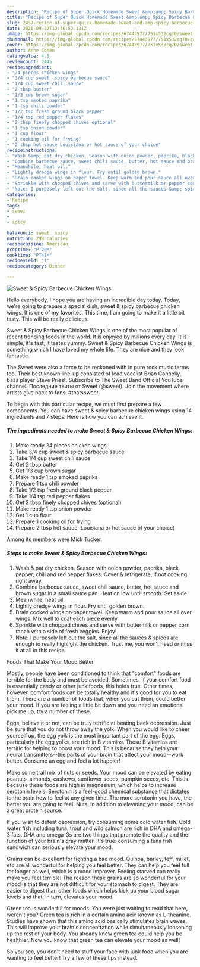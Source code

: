 ```yaml
---
description: "Recipe of Super Quick Homemade Sweet &amp;amp; Spicy Barbecue Chicken Wings"
title: "Recipe of Super Quick Homemade Sweet &amp;amp; Spicy Barbecue Chicken Wings"
slug: 2437-recipe-of-super-quick-homemade-sweet-and-amp-spicy-barbecue-chicken-wings
date: 2020-09-22T12:46:52.131Z
image: https://img-global.cpcdn.com/recipes/67443977/751x532cq70/sweet-spicy-barbecue-chicken-wings-recipe-main-photo.jpg
thumbnail: https://img-global.cpcdn.com/recipes/67443977/751x532cq70/sweet-spicy-barbecue-chicken-wings-recipe-main-photo.jpg
cover: https://img-global.cpcdn.com/recipes/67443977/751x532cq70/sweet-spicy-barbecue-chicken-wings-recipe-main-photo.jpg
author: Anne Cohen
ratingvalue: 4.5
reviewcount: 2445
recipeingredient:
- "24 pieces chicken wings"
- "3/4 cup sweet  spicy barbecue sauce"
- "1/4 cup sweet chili sauce"
- "2 tbsp butter"
- "1/3 cup brown sugar"
- "1 tsp smoked paprika"
- "1 tsp chili powder"
- "1/2 tsp fresh ground black pepper"
- "1/4 tsp red pepper flakes"
- "2 tbsp finely chopped chives optional"
- "1 tsp onion powder"
- "1 cup flour"
- "1 cooking oil for frying"
- "2 tbsp hot sauce Louisiana or hot sauce of your choice"
recipeinstructions:
- "Wash &amp; pat dry chicken. Season with onion powder, paprika, black pepper, chili and red pepper flakes. Cover &amp; refrigerate, if not cooking right away."
- "Combine barbecue sauce, sweet chili sauce, butter, hot sauce and brown sugar in a small sauce pan. Heat on low until smooth. Set aside."
- "Meanwhile, heat oil."
- "Lightly dredge wings in flour. Fry until golden brown."
- "Drain cooked wings on paper towel. Keep warm and pour sauce all over wings. Mix well to coat each piece evenly."
- "Sprinkle with chopped chives and serve with buttermilk or pepper corn ranch with a side of fresh veggies. Enjoy!"
- "Note: I purposely left out the salt, since all the sauces &amp; spices are enough to really highlight the chicken. Trust me, you won&#39;t need or miss it at all in this recipe."
categories:
- Recipe
tags:
- sweet
- 
- spicy

katakunci: sweet  spicy 
nutrition: 298 calories
recipecuisine: American
preptime: "PT20M"
cooktime: "PT47M"
recipeyield: "1"
recipecategory: Dinner

---
```



![Sweet &amp; Spicy Barbecue Chicken Wings](https://img-global.cpcdn.com/recipes/67443977/751x532cq70/sweet-spicy-barbecue-chicken-wings-recipe-main-photo.jpg)

Hello everybody, I hope you are having an incredible day today. Today, we're going to prepare a special dish, sweet &amp; spicy barbecue chicken wings. It is one of my favorites. This time, I am going to make it a little bit tasty. This will be really delicious.

Sweet &amp; Spicy Barbecue Chicken Wings is one of the most popular of recent trending foods in the world. It is enjoyed by millions every day. It is simple, it's fast, it tastes yummy. Sweet &amp; Spicy Barbecue Chicken Wings is something which I have loved my whole life. They are nice and they look fantastic.

The Sweet were also a force to be reckoned with in pure rock music terms too. Their best known line-up consisted of lead vocalist Brian Connolly, bass player Steve Priest. Subscribe to The Sweet Band Official YouTube channel! Последние твиты от Sweet (@sweet). Join the movement where artists give back to fans. #thatssweet.


To begin with this particular recipe, we must first prepare a few components. You can have sweet &amp; spicy barbecue chicken wings using 14 ingredients and 7 steps. Here is how you can achieve it.

<!--inarticleads1-->

##### The ingredients needed to make Sweet &amp; Spicy Barbecue Chicken Wings:

1. Make ready 24 pieces chicken wings
1. Take 3/4 cup sweet &amp; spicy barbecue sauce
1. Take 1/4 cup sweet chili sauce
1. Get 2 tbsp butter
1. Get 1/3 cup brown sugar
1. Make ready 1 tsp smoked paprika
1. Prepare 1 tsp chili powder
1. Take 1/2 tsp fresh ground black pepper
1. Take 1/4 tsp red pepper flakes
1. Get 2 tbsp finely chopped chives (optional)
1. Make ready 1 tsp onion powder
1. Get 1 cup flour
1. Prepare 1 cooking oil for frying
1. Prepare 2 tbsp hot sauce (Louisiana or hot sauce of your choice)


Among its members were Mick Tucker. 

<!--inarticleads2-->

##### Steps to make Sweet &amp; Spicy Barbecue Chicken Wings:

1. Wash &amp; pat dry chicken. Season with onion powder, paprika, black pepper, chili and red pepper flakes. Cover &amp; refrigerate, if not cooking right away.
1. Combine barbecue sauce, sweet chili sauce, butter, hot sauce and brown sugar in a small sauce pan. Heat on low until smooth. Set aside.
1. Meanwhile, heat oil.
1. Lightly dredge wings in flour. Fry until golden brown.
1. Drain cooked wings on paper towel. Keep warm and pour sauce all over wings. Mix well to coat each piece evenly.
1. Sprinkle with chopped chives and serve with buttermilk or pepper corn ranch with a side of fresh veggies. Enjoy!
1. Note: I purposely left out the salt, since all the sauces &amp; spices are enough to really highlight the chicken. Trust me, you won&#39;t need or miss it at all in this recipe.




Foods That Make Your Mood Better


Mostly, people have been conditioned to think that "comfort" foods are terrible for the body and must be avoided. Sometimes, if your comfort food is essentially candy or other junk foods, this holds true. Other times, however, comfort foods can be totally healthy and it's good for you to eat them. There are a number of foods that, when you eat them, could better your mood. If you are feeling a little bit down and you need an emotional pick me up, try a number of these.

Eggs, believe it or not, can be truly terrific at beating back depression. Just be sure that you do not throw away the yolk. When you would like to cheer yourself up, the egg yolk is the most important part of the egg. Eggs, particularly the egg yolks, are rich in B vitamins. These B vitamins are terrific for helping to boost your mood. This is because they help your neural transmitters--the parts of your brain that affect your mood--work better. Consume an egg and feel a lot happier!

Make some trail mix of nuts or seeds. Your mood can be elevated by eating peanuts, almonds, cashews, sunflower seeds, pumpkin seeds, etc. This is because these foods are high in magnesium, which helps to increase serotonin levels. Serotonin is a feel-good chemical substance that dictates to the brain how to feel at any given time. The more serotonin you have, the better you are going to feel. Nuts, in addition to elevating your mood, can be a great protein source.

If you wish to defeat depression, try consuming some cold water fish. Cold water fish including tuna, trout and wild salmon are rich in DHA and omega-3 fats. DHA and omega-3s are two things that promote the quality and the function of your brain's gray matter. It's true: consuming a tuna fish sandwich can seriously elevate your mood. 

Grains can be excellent for fighting a bad mood. Quinoa, barley, teff, millet, etc are all wonderful for helping you feel better. They can help you feel full for longer as well, which is a mood improver. Feeling starved can really make you feel terrible! The reason these grains are so wonderful for your mood is that they are not difficult for your stomach to digest. They are easier to digest than other foods which helps kick up your blood sugar levels and that, in turn, elevates your mood.

Green tea is wonderful for moods. You were just waiting to read that here, weren't you? Green tea is rich in a certain amino acid known as L-theanine. Studies have shown that this amino acid basically stimulates brain waves. This will improve your brain's concentration while simultaneously loosening up the rest of your body. You already knew green tea could help you be healthier. Now you know that green tea can elevate your mood as well!

So you see, you don't need to stuff your face with junk food when you are wanting to feel better! Try  a few  of  these  tips  instead.

